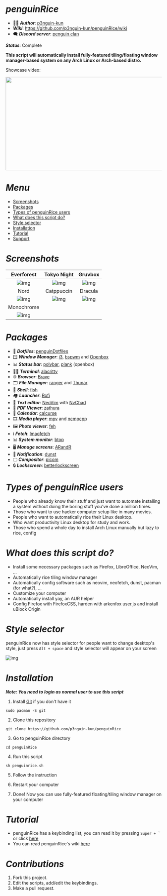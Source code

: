 # ***penguinRice***

- 👩‍💻 ***Author***: [p3nguin-kun](https://github.com/p3nguin-kun)
- ***Wiki***: https://github.com/p3nguin-kun/penguinRice/wiki
- 🗨️ ***Discord server***: [penguin clan](https://discord.gg/https://discord.gg/yzn442FGuZ)

***Status***: Complete

**This script will automatically install fully-featured tiling/floating window manager-based system on any Arch Linux or Arch-based distro.**

Showcase video:

[<img src="https://img.youtube.com/vi/aYcmIjYeFaU/maxresdefault.jpg" width="600" height="300"/>](https://www.youtube.com/embed/aYcmIjYeFaU)

# ***Menu***
- [Screenshots](#screenshots)
- [Packages](#packages)
- [Types of penguinRice users](#types-of-penguinrice-users)
- [What does this script do?](#what-does-this-script-do)
- [Style selector](#style-selector)
- [Installation](#installation)
- [Tutorial](#tutorial)
- [Support](#support)

# ***Screenshots***

| Everforest | Tokyo Night | Gruvbox |
| :--------: | :---------: | :-----: |
| ![img](https://i.imgur.com/bDQsb9t.png) | ![img](https://i.imgur.com/wMMFW8w.png) | ![img](https://i.imgur.com/CEKxCch.png) |
| Nord | Catppuccin | Dracula |
| ![img](https://i.imgur.com/ABglZDS.png) | ![img](https://i.imgur.com/hMRV1Bs.png) | ![img](https://i.imgur.com/aCYPnLm.png) |
| Monochrome |
| ![img](https://i.imgur.com/Keg5lHS.png) |

# ***Packages***
- 🔴 ***Dotfiles***: [penguinDotfiles](https://github.com/p3nguin-kun/penguinDotfiles)
- 🪟 ***Window Manager***: [i3](https://i3wm.org), [bspwm](https://github.com/baskerville/bspwm) and [Openbox](http://openbox.org/wiki/Main_Page)
- 📊 ***Status bar***: [polybar](https://github.com/polybar/polybar), [plank](https://launchpad.net/plank) (openbox)
- 👨‍💻 ***Terminal***: [alacritty](https://alacritty.org/)
- 🌐 ***Browser***: [Brave](https://brave.com/)
- 🗂️ ***File Manager***: [ranger](https://ranger.github.io/) and [Thunar](https://docs.xfce.org/xfce/thunar/start)
- 🐚 ***Shell***: [fish](https://fishshell.com/)
- 🏘️ ***Launcher***: [Rofi](https://github.com/davatorium/rofi)
- 📄 ***Text editor***: [NeoVim](https://neovim.io) with [NvChad](https://github.com/NvChad/NvChad)
- 📄 ***PDF Viewer***: [zathura](https://pwmt.org/projects/zathura/)
- 📅 ***Calendar***: [calcurse](https://calcurse.org/)
- 🎞️ ***Media player***: [mpv](https://mpv.io) and [ncmpcpp](https://github.com/ncmpcpp/ncmpcpp)
- 🖼️ ***Photo viewer***: [feh](https://feh.finalrewind.org/)
- ℹ️ ***Fetch***: [lmaofetch](https://github.com/p3nguin-kun/lmaofetch)
- 📊 ***System monitor***: [btop](https://github.com/aristocratos/btop)
- 🖥️ ***Manage screens***: [ARandR](https://christian.amsuess.com/tools/arandr/)
- 🔔 ***Notification***: [dunst](https://dunst-project.org/)
- 🖵 ***Compositor***: [picom](https://github.com/yshui/picom)
- 🔒 ***Lockscreen***: [betterlockscreen](https://github.com/betterlockscreen/betterlockscreen)

# ***Types of penguinRice users***
- People who already know their stuff and just want to automate installing a system without doing the boring stuff you’ve done a million times.
- Those who want to use hacker computer setup like in many movies.
- People who want to automatically rice their Linux desktop.
- Who want productivity Linux desktop for study and work.
- Those who spend a whole day to install Arch Linux manually but lazy  to rice, config

# ***What does this script do?***
- Install some necessary packages such as Firefox, LibreOffice, NeoVim, ...
- Automatically rice tiling window manager
- Automatically config software such as neovim, neofetch, dunst, pacman (for what?), ...
- Customize your computer
- Automatically install yay, an AUR helper
- Config Firefox with FirefoxCSS, harden with arkenfox user.js and install uBlock Origin

# ***Style selector***
penguinRice now has style selector for people want to change desktop's style, just press ```Alt + space``` and style selector will appear on your screen

![img](https://i.imgur.com/KaAwop3.png)

# ***Installation***

***Note: You need to login as normal user to use this script***

1. Install [Git](https://git-scm.com/) if you don't have it
```
sudo pacman -S git
```

2. Clone this repository
```
git clone https://github.com/p3nguin-kun/penguinRice
```

3. Go to penguinRice directory
```
cd penguinRice
```

4. Run this script
```
sh penguinrice.sh
```

5. Follow the instruction

6. Restart your computer

7. Done! Now you can use fully-featured floating/tiling window manager on your computer

# ***Tutorial***
- penguinRice has a keybinding list, you can read it by pressing ``` Super + ` ``` or click [here](https://github.com/p3nguin-kun/penguinRice/wiki/2.-Keybindings-and-commands)
- You can read penguinRice's wiki [here](https://codeberg.org/p3nguin-kun/penguinRice/wiki)

# ***Contributions***

1. Fork this project.
2. Edit the scripts, add/edit the keybindings.
3. Make a pull request.
